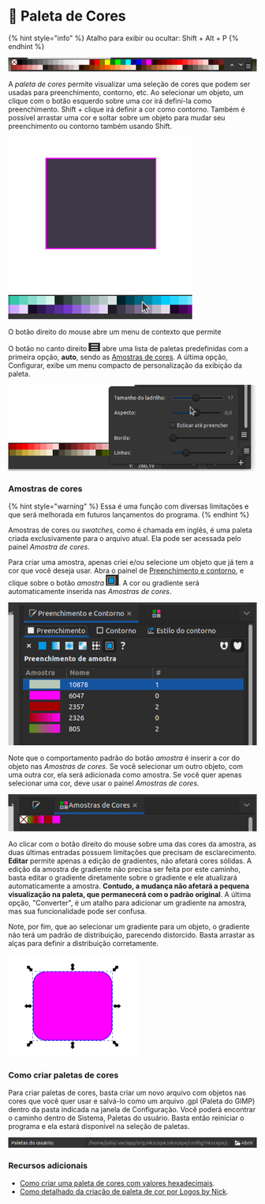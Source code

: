 # 🔴 Paleta de Cores

{% hint style="info" %}
Atalho para exibir ou ocultar: Shift + Alt + P
{% endhint %}

![](<.gitbook/assets/image (60).png>)

A _paleta de cores_ permite visualizar uma seleção de cores que podem ser usadas para preenchimento, contorno, etc. Ao selecionar um objeto, um clique com o botão esquerdo sobre uma cor irá defini-la como preenchimento. Shift + clique irá definir a cor como contorno. Também é possível arrastar uma cor e soltar sobre um objeto para mudar seu preenchimento ou contorno também usando Shift.

![](<.gitbook/assets/Peek 08-07-2022 20-51.gif>)

O botão direito do mouse abre um menu de contexto que permite&#x20;

O botão no canto direito ![](<.gitbook/assets/image (51) (1).png>) abre uma lista de paletas predefinidas com a primeira opção, **auto**, sendo as [Amostras de cores](paleta-de-cores.md#amostras-de-cores). A última opção, Configurar, exibe um menu compacto de personalização da exibição da paleta.

![](<.gitbook/assets/Peek 09-07-2022 00-40.gif>)

### Amostras de cores

{% hint style="warning" %}
Essa é uma função com diversas limitações e que será melhorada em futuros lançamentos do programa.&#x20;
{% endhint %}

Amostras de cores ou _swatches,_ como é chamada em inglês, é uma paleta criada exclusivamente para o arquivo atual. Ela pode ser acessada pelo painel _Amostra de cores_.&#x20;

Para criar uma amostra, apenas criei e/ou selecione um objeto que já tem a cor que você deseja usar. Abra o painel de [Preenchimento e contorno](paineis/preenchimento-e-contorno/), e clique sobre o botão _amostra_ ![](<.gitbook/assets/image (10) (1).png>). A cor ou gradiente será automaticamente inserida nas _Amostras de cores_.

![](<.gitbook/assets/image (47).png>)

Note que o comportamento padrão do botão _amostra_ é inserir a cor do objeto nas _Amostras de cores_. Se você selecionar um outro objeto, com uma outra cor, ela será adicionada como amostra. Se você quer apenas selecionar uma cor, deve usar o painel _Amostras de cores_.

![](<.gitbook/assets/image (5) (1).png>)

Ao clicar com o botão direito do mouse sobre uma das cores da amostra, as duas últimas entradas possuem limitações que precisam de esclarecimento. **Editar** permite apenas a edição de gradientes, não afetará cores sólidas. A edição da amostra de gradiente não precisa ser feita por este caminho, basta editar o gradiente diretamente sobre o gradiente e ele atualizará automaticamente a amostra. **Contudo, a mudança não afetará a pequena visualização na paleta, que permanecerá com o padrão original**. A última opção, "Converter", é um atalho para adicionar um gradiente na amostra, mas sua funcionalidade pode ser confusa.

Note, por fim, que ao selecionar um gradiente para um objeto, o gradiente não terá um padrão de distribuição, parecendo distorcido. Basta arrastar as alças para definir a distribuição corretamente.

![](<.gitbook/assets/Peek 09-07-2022 00-36.gif>)

### Como criar paletas de cores

Para criar paletas de cores, basta criar um novo arquivo com objetos nas cores que você quer usar e salvá-lo como um arquivo .gpl (Paleta do GIMP) dentro da pasta indicada na janela de Configuração. Você poderá encontrar o caminho dentro de Sistema, Paletas do usuário. Basta então reiniciar o programa e ela estará disponível na seleção de paletas.&#x20;

![](<.gitbook/assets/image (55).png>)

### Recursos adicionais

* [Como criar uma paleta de cores com valores hexadecimais](https://www.wikihow.com/Make-a-Custom-Color-Palette-in-Inkscape).&#x20;
* [Como detalhado da criação de paleta de cor por Logos by Nick](https://logosbynick.com/save-a-custom-color-palette-in-inkscape/).
